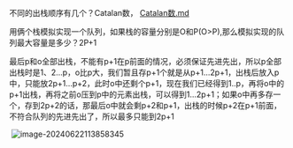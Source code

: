 不同的出栈顺序有几个？Catalan数， [Catalan数.md](..\动态规划\Catalan数.md) 



用俩个栈模拟实现一个队列，如果栈的容量分别是O和P(O>P),那么模拟实现的队列最大容量是多少？2P+1

​	最后p和o全部出栈，不能有p+1在p前面的情况，必须保证先进先出，所以p全部出栈时是1、2...p，o比p大，我们暂且存p+1个就是从p+1...2p+1，出栈后放入p中，只能放2p+1...p+2，此时o中还剩个p+1，现在我们已经得到1..p，再将o中的p+1出栈，再将之前o压到p中的元素出栈，可以得到1...2p+1；如果o中再多存一个，存到2p+2的话，那最后o中就会剩p+2和p+1，出栈的时候p+2在p+1前面，不符合队列的先进先出了，所以最多只能到2p+1

​	![image-20240622113858345](https://cdn.jsdelivr.net/gh/sword4869/pic1@main/images/202406221138384.png)